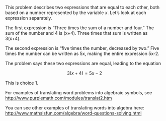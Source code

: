 This problem describes two expressions that are equal to each other,
both based on a number represented by the variable *x*. Let’s look at
each expression separately.

The first expression is “Three times the sum of a number and four.” The
sum of the number and 4 is (x+4). Three times that sum is written as
3(x+4).

The second expression is “five times the number, decreased by two.” Five
times the number can be written as 5x, making the entire expression
5x-2.

The problem says these two expressions are equal, leading to the
equation

$$3\left( x + 4 \right) = 5x - 2$$

This is choice 1.

For examples of translating word problems into algebraic symbols, see
<http://www.purplemath.com/modules/translat2.htm>

You can see other examples of translating words into algebra here:
<http://www.mathsisfun.com/algebra/word-questions-solving.html>
